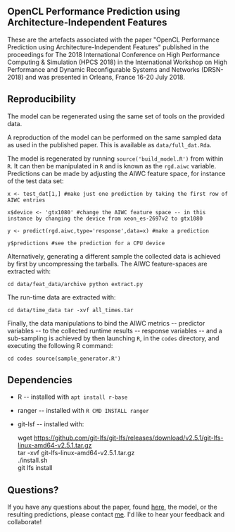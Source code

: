 OpenCL Performance Prediction using Architecture-Independent Features
---------------------------------------------------------------------

These are the artefacts associated with the paper "OpenCL Performance Prediction using Architecture-Independent Features" published in the proceedings for The 2018 International Conference on High Performance Computing & Simulation (HPCS 2018) in the International Workshop on High Performance and Dynamic Reconfigurable Systems and Networks (DRSN-2018) and was presented in Orleans, France 16-20 July 2018.

Reproducibility
---------------

The model can be regenerated using the same set of tools on the provided data.

A reproduction of the model can be performed on the same sampled data as used in the published paper.
This is available as `data/full_dat.Rda`.

The model is regenerated by running `source('build_model.R')` from within `R`.
It can then be manipulated in `R` and is known as the `rgd.aiwc` variable.
Predictions can be made by adjusting the AIWC feature space, for instance of the test data set:

`x <- test_dat[1,] #make just one prediction by taking the first row of AIWC entries`

`x$device <- 'gtx1080' #change the AIWC feature space -- in this instance by changing the device from xeon_es-2697v2 to gtx1080`

`y <- predict(rgd.aiwc,type='response',data=x) #make a prediction`

`y$predictions #see the prediction for a CPU device`

Alternatively, generating a different sample the collected data is achieved by first by uncompressing the tarballs. The AIWC feature-spaces are extracted with:

`
cd data/feat_data/archive
python extract.py
`

The run-time data are extracted with:

`
cd data/time_data
tar -xvf all_times.tar
`

Finally, the data manipulations to bind the AIWC metrics -- predictor variables -- to the collected runtime results -- response variables -- and a sub-sampling is achieved by then launching `R`, in the `codes` directory, and executing the following R command:

`
cd codes
source(sample_generator.R')
`

Dependencies
------------

* R -- installed with `apt install r-base`
* ranger -- installed with `R CMD INSTALL ranger`
* git-lsf -- installed with:

    wget https://github.com/git-lfs/git-lfs/releases/download/v2.5.1/git-lfs-linux-amd64-v2.5.1.tar.gz \
    tar -xvf git-lfs-linux-amd64-v2.5.1.tar.gz\
    ./install.sh\
    git lfs install

Questions?
----------

If you have any questions about the paper, found [here](), the model, or the resulting predictions, please contact [me](mail:beau.johnston@anu.edu.au).
I'd like to hear your feedback and collaborate!

